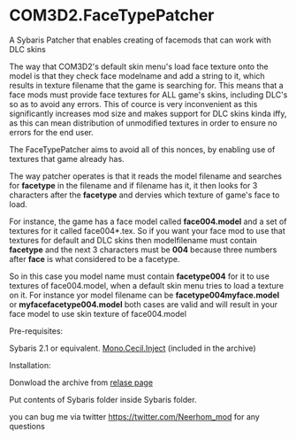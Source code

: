 # COM3D2.FaceTypePatcher
A Sybaris Patcher that enables creating of facemods that can work with DLC skins

The way that COM3D2's default skin menu's load face texture onto the model is that they check face modelname and add a string to it, which results in texture filename that the game is searching for. This means that a face mods must provide face textures for ALL game's skins, including DLC's so as to avoid any errors. This of cource is very inconvenient as this significantly increases mod size and makes support for DLC skins kinda iffy, as this can mean distribution of unmodified textures in order to ensure no errors for the end user.

The FaceTypePatcher aims to avoid all of this nonces, by enabling use of textures that game already has.

The way patcher operates is that it reads the model filename and searches for **facetype** in the filename and if filename has it, it then looks for 3 characters after the **facetype** and dervies which texture of game's face to load.

For instance, the game has a face model called  **face004.model** and a set of textures for it called face004*.tex.
So if you want your face mod to use that textures for default and DLC skins then modelfilename must contain **facetype** and the next 3 characters must be **004** because three numbers after **face** is what considered to be a facetype.

So in this case you model name must contain **facetype004** for it to use textures of face004.model, when a default skin menu tries to load a texture on it. For instance yor model filename can be **facetype004myface.model** or **myfacefacetype004.model** both cases are valid and will result in your face model to use skin texture of face004.model

Pre-requisites:

Sybaris 2.1 or equivalent.
[Mono.Cecil.Inject](https://github.com/denikson/Mono.Cecil.Inject/releases)  (included in the archive)

Installation:

Donwload the archive from [relase page](https://github.com/Neerhom/COM3D2.FaceTypePatcher/releases)

Put contents of Sybaris folder inside Sybaris folder.

you can bug me via twitter https://twitter.com/Neerhom_mod for any questions
